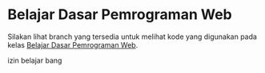 # Belajar Dasar Pemrograman Web
Silakan lihat branch yang tersedia untuk melihat kode yang digunakan pada kelas [Belajar Dasar Pemrograman Web](https://www.dicoding.com/academies/123/).

izin belajar bang
